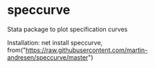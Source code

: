 # speccurve
Stata package to plot specification curves

Installation:
net install speccurve, from("https://raw.githubusercontent.com/martin-andresen/speccurve/master")
